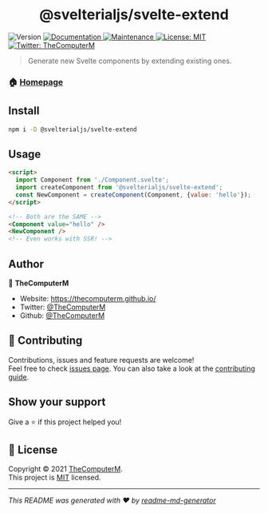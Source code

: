 <h1 align="center">@svelterialjs/svelte-extend</h1>
<p>
  <img alt="Version" src="https://img.shields.io/npm/v/@svelterialjs/svelte-extend?cacheSeconds=2592000" />
  <a href="https://github.com/svelterialjs/svelte-extend#readme" target="_blank">
    <img alt="Documentation" src="https://img.shields.io/badge/documentation-yes-brightgreen.svg" />
  </a>
  <a href="https://github.com/svelterialjs/svelte-extend/graphs/commit-activity" target="_blank">
    <img alt="Maintenance" src="https://img.shields.io/badge/Maintained%3F-yes-green.svg" />
  </a>
  <a href="https://github.com/svelterialjs/svelte-extend/blob/master/LICENSE" target="_blank">
    <img alt="License: MIT" src="https://img.shields.io/github/license/svelterialjs/svelte-extend" />
  </a>
  <a href="https://twitter.com/TheComputerM" target="_blank">
    <img alt="Twitter: TheComputerM" src="https://img.shields.io/twitter/follow/TheComputerM.svg?style=social" />
  </a>
</p>

> Generate new Svelte components by extending existing ones.

### 🏠 [Homepage](https://github.com/svelterialjs/svelte-extend#readme)

## Install

```sh
npm i -D @svelterialjs/svelte-extend
```

## Usage

```html
<script>
  import Component from './Component.svelte';
  import createComponent from '@svelterialjs/svelte-extend';
  const NewComponent = createComponent(Component, {value: 'hello'});
</script>

<!-- Both are the SAME -->
<Component value="hello" />
<NewComponent />
<!-- Even works with SSR! -->
```

## Author

👤 **TheComputerM**

* Website: https://thecomputerm.github.io/
* Twitter: [@TheComputerM](https://twitter.com/TheComputerM)
* Github: [@TheComputerM](https://github.com/TheComputerM)

## 🤝 Contributing

Contributions, issues and feature requests are welcome!<br />Feel free to check [issues page](https://github.com/svelterialjs/svelte-extend/issues). You can also take a look at the [contributing guide](https://github.com/svelterialjs/svelte-extend/blob/master/CONTRIBUTING.md).

## Show your support

Give a ⭐️ if this project helped you!

## 📝 License

Copyright © 2021 [TheComputerM](https://github.com/TheComputerM).<br />
This project is [MIT](https://github.com/svelterialjs/svelte-extend/blob/master/LICENSE) licensed.

***
_This README was generated with ❤️ by [readme-md-generator](https://github.com/kefranabg/readme-md-generator)_
